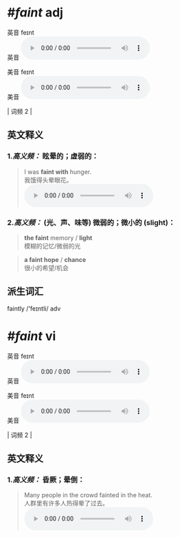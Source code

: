 # ***\#faint*** adj
英音 feɪnt  
英音
<audio src="./media/faint1(2).aac" controls="controls"></audio>

美音 feɪnt  
美音
<audio src="./media/faint.aac" controls="controls"></audio>



| 词频 2 |  

英文释义
---
### 1.*高义频：* **眩晕的；虚弱的：**  

 > I was **faint with** hunger.  
 > 我饿得头晕眼花。    
<audio src="./media/faint-1.aac" controls="controls"></audio>

### 2.*高义频：* **(光、声、味等) 微弱的；微小的 (slight)：**  

 > **the faint** memory / **light**  
 > 模糊的记忆/微弱的光    

 > **a faint hope** / **chance**  
 > 很小的希望/机会    


派生词汇
---
faintly /'feɪntli/ adv   

# ***\#faint*** vi
英音 feɪnt  
英音
<audio src="./media/faint1(2).aac" controls="controls"></audio>

美音 feɪnt  
美音
<audio src="./media/faint.aac" controls="controls"></audio>



| 词频 2 |  

英文释义
---
### 1.*高义频：* **昏厥；晕倒：**  

 > Many people in the crowd fainted in the heat.  
 > 人群里有许多人热得晕了过去。    
<audio src="./media/faint-3.aac" controls="controls"></audio>


